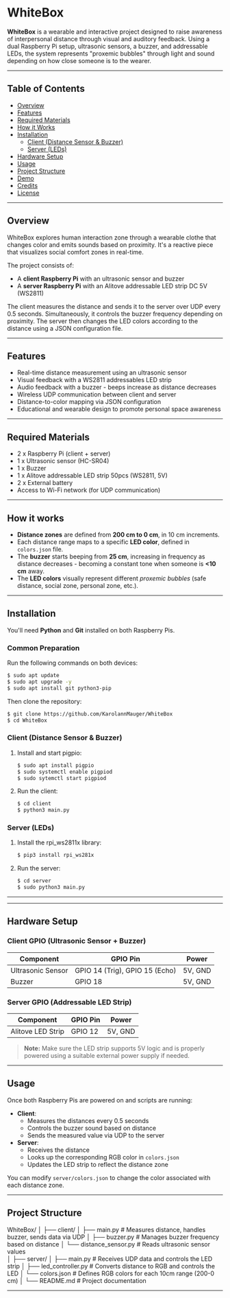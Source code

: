 # WhiteBox
**WhiteBox** is a wearable and interactive project designed to raise awareness of interpersonal distance through visual and auditory feedback. Using a dual Raspberry Pi setup, ultrasonic sensors, a buzzer, and addressable LEDs, the system represents "proxemic bubbles" through light and sound depending on how close someone is to the wearer.

---

## Table of Contents

- [Overview](#overview)
- [Features](#features)
- [Required Materials](#required-materials)
- [How it Works](#how-it-works)
- [Installation](#installation)
  - [Client (Distance Sensor & Buzzer)](#client-distance-sensor--buzzer)
  - [Server (LEDs)](#server-leds)
- [Hardware Setup](#hardware-setup)
- [Usage](#usage)
- [Project Structure](#project-structure)
- [Demo](#demo)
- [Credits](#credits)
- [License](#license)

---

## Overview
WhiteBox explores human interaction zone through a wearable clothe that changes color and emits sounds based on proximity. It's a reactive piece that visualizes social comfort zones in real-time.

The project consists of:
- A **client Raspberry Pi** with an ultrasonic sensor and buzzer
- A **server Raspberry Pi** with an Alitove addressable LED strip DC 5V (WS2811)

The client measures the distance and sends it to the server over UDP every 0.5 seconds. Simultaneously, it controls the buzzer frequency depending on proximity. The server then changes the LED colors according to the distance using a JSON configuration file.

---

## Features

- Real-time distance measurement using an ultrasonic sensor
- Visual feedback with a WS2811 addressables LED strip
- Audio feedback with a buzzer - beeps increase as distance decreases
- Wireless UDP communication between client and server
- Distance-to-color mapping via JSON configuration
- Educational and wearable design to promote personal space awareness

---

## Required Materials

- 2 x Raspberry Pi (client + server)
- 1 x Ultrasonic sensor (HC-SR04)
- 1 x Buzzer
- 1 x Alitove addressable LED strip 50pcs (WS2811, 5V)
- 2 x External battery
- Access to Wi-Fi network (for UDP communication)

---

## How it works

- **Distance zones** are defined from **200 cm to 0 cm**, in 10 cm increments.
- Each distance range maps to a specific **LED color**, defined in `colors.json` file.
- The **buzzer** starts beeping from **25 cm**, increasing in frequency as distance decreases - becoming a constant tone when someone is **<10 cm** away.
- The **LED colors** visually represent different *proxemic bubbles* (safe distance, social zone, personal zone, etc.).

---

## Installation

You'll need **Python** and **Git** installed on both Raspberry Pis.

### Common Preparation

Run the following commands on both devices:

```bash
$ sudo apt update
$ sudo apt upgrade -y
$ sudo apt install git python3-pip
```

Then clone the repository:

```bash
$ git clone https://github.com/KarolannMauger/WhiteBox
$ cd WhiteBox
```

### Client (Distance Sensor & Buzzer)
1. Install and start pigpio:
   ```bash
   $ sudo apt install pigpio
   $ sudo systemctl enable pigpiod
   $ sudo sytemctl start pigpiod
   ```
2. Run the client:
   ```bash
   $ cd client
   $ python3 main.py
   ```
### Server (LEDs)
1. Install the rpi_ws2811x library:
   ```bash
   $ pip3 install rpi_ws281x
   ```
2. Run the server:
   ```bash
   $ cd server
   $ sudo python3 main.py
   ```

---

---

## Hardware Setup

### Client GPIO (Ultrasonic Sensor + Buzzer)

| Component         | GPIO Pin                      | Power   |
|------------------|-------------------------------|---------|
| Ultrasonic Sensor | GPIO 14 (Trig), GPIO 15 (Echo) | 5V, GND |
| Buzzer            | GPIO 18                       | 5V, GND |

### Server GPIO (Addressable LED Strip)

| Component          | GPIO Pin | Power   |
|-------------------|----------|---------|
| Alitove LED Strip | GPIO 12  | 5V, GND |

> **Note:** Make sure the LED strip supports 5V logic and is properly powered using a suitable external power supply if needed.

---

## Usage

Once both Raspberry Pis are powered on and scripts are running:

- **Client**:
  - Measures the distances every 0.5 seconds
  - Controls the buzzer sound based on distance
  - Sends the measured value via UDP to the server
- **Server**:
  - Receives the distance
  - Looks up the corresponding RGB color in `colors.json`
  - Updates the LED strip to reflect the distance zone

You can modify `server/colors.json` to change the color associated with each distance zone.

---

## Project Structure

WhiteBox/
│
├── client/
│   ├── main.py               # Measures distance, handles buzzer, sends data via UDP
│   ├── buzzer.py             # Manages buzzer frequency based on distance
│   └── distance_sensor.py    # Reads ultrasonic sensor values        
│
├── server/
│   ├── main.py               # Receives UDP data and controls the LED strip
│   ├── led_controller.py     # Converts distance to RGB and controls the LED
│   └── colors.json       # Defines RGB colors for each 10cm range (200-0 cm)
│
└── README.md                 # Project documentation

---






































